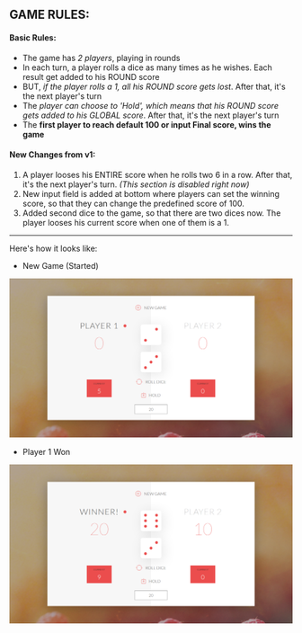 ## GAME RULES:

#### Basic Rules:
- The game has *2 players*, playing in rounds
- In each turn, a player rolls a dice as many times as he wishes. Each result get added to his ROUND score
- BUT, *if the player rolls a 1, all his ROUND score gets lost*. After that, it's the next player's turn
- The *player can choose to 'Hold', which means that his ROUND score gets added to his GLOBAL score*. After that, it's the next player's turn
- The **first player to reach default 100 or input Final score, wins the game**

#### New Changes from v1:
1. A player looses his ENTIRE score when he rolls two 6 in a row. After that, it's the next player's turn. *(This section is disabled right now)*
2. New input field is added at bottom where players can set the winning score, so that they can change the predefined score of 100.
3. Added second dice to the game, so that there are two dices now. The player looses his current score when one of them is a 1.
___
Here's how it looks like:
- New Game (Started)

![alt-text](https://github.com/sarthakvdev/JavaScript-Projects/blob/master/Dice%20Pig%20game%202/Screenshot%20from%202020-08-10%2015-44-03.png "New Game Screenshot")

- Player 1 Won

![alt-text](https://github.com/sarthakvdev/JavaScript-Projects/blob/master/Dice%20Pig%20game%202/Screenshot%20from%202020-08-10%2015-44-26.png "Player 1 Won")
